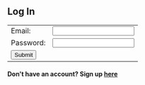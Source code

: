 ## Log In

<!--No actions yet-->

<!--Replace post with csa-backend.rohanj.dev/authenticate later, testing with localhost for now-->
<form action="localhost:8085/api/jwt/authenticate" method="post" id="form" autocomplete="on">
    <table>
        <tr>
            <td>Email:</td>
            <td><input type="email" name="email" required></td>
        </tr>
        <tr>
            <td>Password:</td>
            <td><input type="text" name="password" required></td>
        </tr>
        <tr>
            <td><input type="submit" value="Submit"></td>
        </tr>
    </table>
</form>
<h4>Don't have an account? Sign up <a href="/signup">here</a></h4>